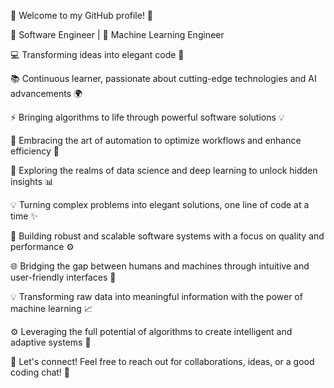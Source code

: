 👋 Welcome to my GitHub profile! 🚀

🧠 Software Engineer | 🤖 Machine Learning Engineer

💻 Transforming ideas into elegant code 🌟

📚 Continuous learner, passionate about cutting-edge technologies and AI advancements 🌍

⚡️ Bringing algorithms to life through powerful software solutions 💡

🌱 Embracing the art of automation to optimize workflows and enhance efficiency 🚀

🔬 Exploring the realms of data science and deep learning to unlock hidden insights 📊

💡 Turning complex problems into elegant solutions, one line of code at a time ✨

🔧 Building robust and scalable software systems with a focus on quality and performance ⚙️

🌐 Bridging the gap between humans and machines through intuitive and user-friendly interfaces 🤝

💡 Transforming raw data into meaningful information with the power of machine learning 📈

⚙️ Leveraging the full potential of algorithms to create intelligent and adaptive systems 🧠

💬 Let's connect! Feel free to reach out for collaborations, ideas, or a good coding chat! 🌟
